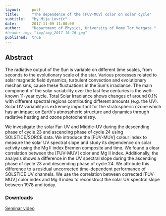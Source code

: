 ```yaml
---
layout:     post
title:      "The dependence of the [FUV-MUV] color on solar cycle"
subtitle:   "by Mija Lovric"
date:       2017-11-09 11:00:00
author:     "Department of Physics, University of Rome Tor Vergata "
#header-img: "img/img_2017-10-26.jpg"
published:  true
---
```


## Abstract
The radiative output of the Sun is variable on different time scales, from seconds to the evolutionary scale of the star. Various processes related to solar magnetic field dynamics, turbulent convection and evolutionary mechanisms, cause these fluctuations in the Sun's irradiance. The main component of the solar variability over the last few centuries is the well-known 11-year cycle. Total Solar Irradiance shows changes of around 0.1% with different spectral regions contributing different amounts (e.g. the UV). Solar UV variability is extremely important for the stratospheric ozone which has an impact on Earth's atmospheric structure and dynamics through radiative heating and ozone photochemistry.

We investigate the solar Far-UV and Middle-UV during the descending phase of cycle 23 and ascending phase of cycle 24 using SOLSTICE/SORCE data. We introduce the [FUV-MUV] colour index to measure the solar UV spectral slope and study its dependence on solar activity using the Mg II index Bremen composite and time. We found a clear correlation between the [FUV-MUV] color and Mg II index. Additionally, the analysis shows a difference in the UV spectral slope during the ascending phase of cycle 23 and descending phase of cycle 24. We attribute this difference to a residual uncorrected time-dependent performance of SOLSTICE UV channels. We use the correlation between corrected [FUV-MUV] color index and Mg II index to reconstruct the solar UV spectral slope between 1978 and today.


### Downloads

[Seminar video](https://folk.uio.no/tiago/espos/videos/2017-11-09-Novric.mp4)
